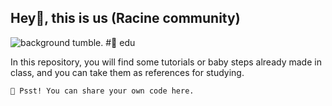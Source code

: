 ## Hey👋, this is us (Racine community)
![background tumble.](https://github.com/Over-k/edu/blob/main/dependencies/cover.gif?raw=true)
#💭 edu

In this repository, you will find some tutorials or baby steps already made in class, and you can take them as references for studying.

``🤫 Psst! You can share your own code here.``


<!--
that's just us
Made with 🤍
-->